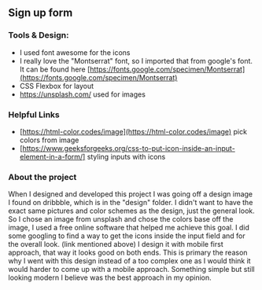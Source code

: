 ## Sign up form
### Tools & Design:

 - I used font awesome for the icons
 - I really love the "Montserrat" font, so I imported that from google's font. It can be found here [https://fonts.google.com/specimen/Montserrat](https://fonts.google.com/specimen/Montserrat)
 - CSS Flexbox for layout
 - https://unsplash.com/ used for images

### Helpful Links
- [https://html-color.codes/image](https://html-color.codes/image) pick colors from image
- [https://www.geeksforgeeks.org/css-to-put-icon-inside-an-input-element-in-a-form/] styling inputs with icons

### About the project
When I designed and developed this project I was going off a design image I found on dribbble, which is in the "design" folder. I didn't want to have the exact same pictures and color schemes as the design, just the general look. So I chose an image from unsplash and chose the colors base off the image, I used a free online software that helped me achieve this goal. I did some googling to find a way to get the icons inside the input field and for the overall look. (link mentioned above)
I design it with mobile first approach, that way it looks good on both ends. This is primary the reason why I went with this design instead of a too complex one as I would think it would harder to come up with a mobile approach. Something simple but still looking modern I believe was the best approach in my opinion.
